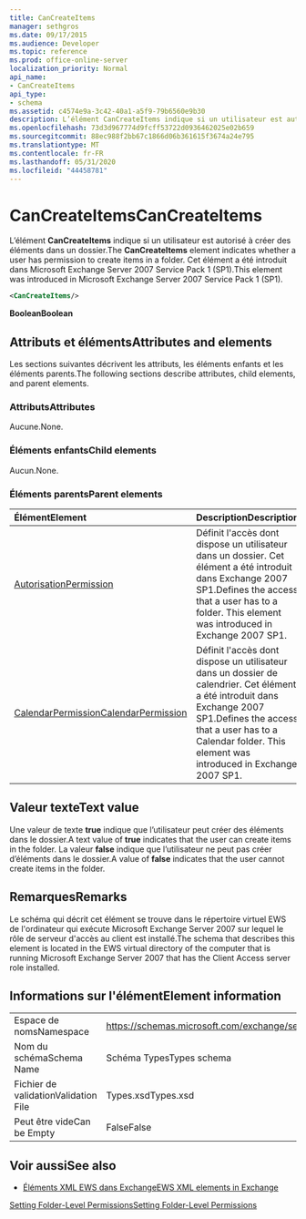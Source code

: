```yaml
---
title: CanCreateItems
manager: sethgros
ms.date: 09/17/2015
ms.audience: Developer
ms.topic: reference
ms.prod: office-online-server
localization_priority: Normal
api_name:
- CanCreateItems
api_type:
- schema
ms.assetid: c4574e9a-3c42-40a1-a5f9-79b6560e9b30
description: L’élément CanCreateItems indique si un utilisateur est autorisé à créer des éléments dans un dossier. Cet élément a été introduit dans Microsoft Exchange Server 2007 Service Pack 1 (SP1).
ms.openlocfilehash: 73d3d967774d9fcff53722d0936462025e02b659
ms.sourcegitcommit: 88ec988f2bb67c1866d06b361615f3674a24e795
ms.translationtype: MT
ms.contentlocale: fr-FR
ms.lasthandoff: 05/31/2020
ms.locfileid: "44458781"
---
```

# <a name="cancreateitems"></a><span data-ttu-id="186b5-104">CanCreateItems</span><span class="sxs-lookup"><span data-stu-id="186b5-104">CanCreateItems</span></span>

<span data-ttu-id="186b5-105">L’élément **CanCreateItems** indique si un utilisateur est autorisé à créer des éléments dans un dossier.</span><span class="sxs-lookup"><span data-stu-id="186b5-105">The **CanCreateItems** element indicates whether a user has permission to create items in a folder.</span></span> <span data-ttu-id="186b5-106">Cet élément a été introduit dans Microsoft Exchange Server 2007 Service Pack 1 (SP1).</span><span class="sxs-lookup"><span data-stu-id="186b5-106">This element was introduced in Microsoft Exchange Server 2007 Service Pack 1 (SP1).</span></span> 
  
```xml
<CanCreateItems/>
```

 <span data-ttu-id="186b5-107">**Boolean**</span><span class="sxs-lookup"><span data-stu-id="186b5-107">**Boolean**</span></span>
## <a name="attributes-and-elements"></a><span data-ttu-id="186b5-108">Attributs et éléments</span><span class="sxs-lookup"><span data-stu-id="186b5-108">Attributes and elements</span></span>

<span data-ttu-id="186b5-109">Les sections suivantes décrivent les attributs, les éléments enfants et les éléments parents.</span><span class="sxs-lookup"><span data-stu-id="186b5-109">The following sections describe attributes, child elements, and parent elements.</span></span>
  
### <a name="attributes"></a><span data-ttu-id="186b5-110">Attributs</span><span class="sxs-lookup"><span data-stu-id="186b5-110">Attributes</span></span>

<span data-ttu-id="186b5-111">Aucune.</span><span class="sxs-lookup"><span data-stu-id="186b5-111">None.</span></span>
  
### <a name="child-elements"></a><span data-ttu-id="186b5-112">Éléments enfants</span><span class="sxs-lookup"><span data-stu-id="186b5-112">Child elements</span></span>

<span data-ttu-id="186b5-113">Aucun.</span><span class="sxs-lookup"><span data-stu-id="186b5-113">None.</span></span>
  
### <a name="parent-elements"></a><span data-ttu-id="186b5-114">Éléments parents</span><span class="sxs-lookup"><span data-stu-id="186b5-114">Parent elements</span></span>

|<span data-ttu-id="186b5-115">**Élément**</span><span class="sxs-lookup"><span data-stu-id="186b5-115">**Element**</span></span>|<span data-ttu-id="186b5-116">**Description**</span><span class="sxs-lookup"><span data-stu-id="186b5-116">**Description**</span></span>|
|:-----|:-----|
|[<span data-ttu-id="186b5-117">Autorisation</span><span class="sxs-lookup"><span data-stu-id="186b5-117">Permission</span></span>](permission.md) <br/> |<span data-ttu-id="186b5-p103">Définit l'accès dont dispose un utilisateur dans un dossier. Cet élément a été introduit dans Exchange 2007 SP1.</span><span class="sxs-lookup"><span data-stu-id="186b5-p103">Defines the access that a user has to a folder. This element was introduced in Exchange 2007 SP1.</span></span>  <br/> |
|[<span data-ttu-id="186b5-120">CalendarPermission</span><span class="sxs-lookup"><span data-stu-id="186b5-120">CalendarPermission</span></span>](calendarpermission.md) <br/> |<span data-ttu-id="186b5-p104">Définit l'accès dont dispose un utilisateur dans un dossier de calendrier. Cet élément a été introduit dans Exchange 2007 SP1.</span><span class="sxs-lookup"><span data-stu-id="186b5-p104">Defines the access that a user has to a Calendar folder. This element was introduced in Exchange 2007 SP1.</span></span>  <br/> |
   
## <a name="text-value"></a><span data-ttu-id="186b5-123">Valeur texte</span><span class="sxs-lookup"><span data-stu-id="186b5-123">Text value</span></span>

<span data-ttu-id="186b5-124">Une valeur de texte **true** indique que l’utilisateur peut créer des éléments dans le dossier.</span><span class="sxs-lookup"><span data-stu-id="186b5-124">A text value of **true** indicates that the user can create items in the folder.</span></span> <span data-ttu-id="186b5-125">La valeur **false** indique que l’utilisateur ne peut pas créer d’éléments dans le dossier.</span><span class="sxs-lookup"><span data-stu-id="186b5-125">A value of **false** indicates that the user cannot create items in the folder.</span></span> 
  
## <a name="remarks"></a><span data-ttu-id="186b5-126">Remarques</span><span class="sxs-lookup"><span data-stu-id="186b5-126">Remarks</span></span>

<span data-ttu-id="186b5-127">Le schéma qui décrit cet élément se trouve dans le répertoire virtuel EWS de l'ordinateur qui exécute Microsoft Exchange Server 2007 sur lequel le rôle de serveur d'accès au client est installé.</span><span class="sxs-lookup"><span data-stu-id="186b5-127">The schema that describes this element is located in the EWS virtual directory of the computer that is running Microsoft Exchange Server 2007 that has the Client Access server role installed.</span></span>
  
## <a name="element-information"></a><span data-ttu-id="186b5-128">Informations sur l'élément</span><span class="sxs-lookup"><span data-stu-id="186b5-128">Element information</span></span>

|||
|:-----|:-----|
|<span data-ttu-id="186b5-129">Espace de noms</span><span class="sxs-lookup"><span data-stu-id="186b5-129">Namespace</span></span>  <br/> |https://schemas.microsoft.com/exchange/services/2006/types  <br/> |
|<span data-ttu-id="186b5-130">Nom du schéma</span><span class="sxs-lookup"><span data-stu-id="186b5-130">Schema Name</span></span>  <br/> |<span data-ttu-id="186b5-131">Schéma Types</span><span class="sxs-lookup"><span data-stu-id="186b5-131">Types schema</span></span>  <br/> |
|<span data-ttu-id="186b5-132">Fichier de validation</span><span class="sxs-lookup"><span data-stu-id="186b5-132">Validation File</span></span>  <br/> |<span data-ttu-id="186b5-133">Types.xsd</span><span class="sxs-lookup"><span data-stu-id="186b5-133">Types.xsd</span></span>  <br/> |
|<span data-ttu-id="186b5-134">Peut être vide</span><span class="sxs-lookup"><span data-stu-id="186b5-134">Can be Empty</span></span>  <br/> |<span data-ttu-id="186b5-135">False</span><span class="sxs-lookup"><span data-stu-id="186b5-135">False</span></span>  <br/> |
   
## <a name="see-also"></a><span data-ttu-id="186b5-136">Voir aussi</span><span class="sxs-lookup"><span data-stu-id="186b5-136">See also</span></span>



- [<span data-ttu-id="186b5-137">Éléments XML EWS dans Exchange</span><span class="sxs-lookup"><span data-stu-id="186b5-137">EWS XML elements in Exchange</span></span>](ews-xml-elements-in-exchange.md)


[<span data-ttu-id="186b5-138">Setting Folder-Level Permissions</span><span class="sxs-lookup"><span data-stu-id="186b5-138">Setting Folder-Level Permissions</span></span>](https://msdn.microsoft.com/library/c7530e86-5112-401c-b10a-9c054ae59f07%28Office.15%29.aspx)

